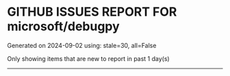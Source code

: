 
# GITHUB ISSUES REPORT FOR microsoft/debugpy


Generated on 2024-09-02 using: stale=30, all=False


Only showing items that are new to report in past 1 day(s)


---





















